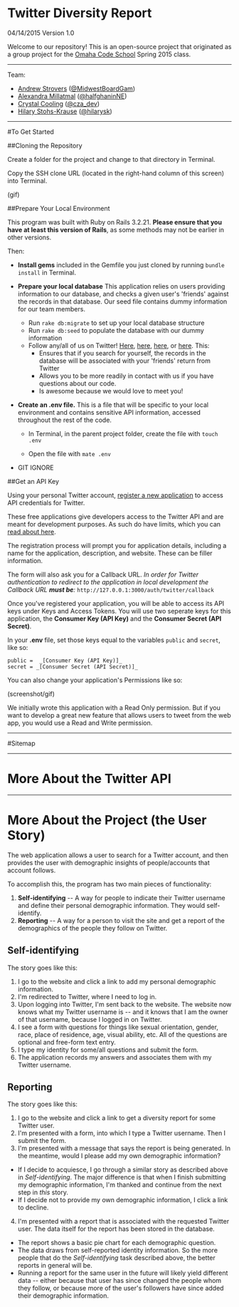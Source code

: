 # Twitter Diversity Report

04/14/2015
Version 1.0

Welcome to our repository! This is an open-source project that originated as a group project for the  [Omaha Code School](http://www.omahacodeschool.com) Spring 2015 class.

---

Team:

- [Andrew Strovers](http://github.com/ADStrovers) ([@MidwestBoardGam](http://twitter.com/midwestboardgam))
- [Alexandra Millatmal](http://github.com/halfghaninne) ([@halfghaninNE](http://twitter.com/halfghaninne))
- [Crystal Cooling](http://github.com/coolingcza) ([@cza_dev](http://twitter.com/cza_dev))
- [Hilary Stohs-Krause](http://github.com/hilarysk) ([@hilarysk](http://twitter.com/hilarysk))

---

#To Get Started

##Cloning the Repository

Create a folder for the project and change to that directory in Terminal.

Copy the SSH clone URL (located in the right-hand column of this screen) into Terminal.

(gif)

##Prepare Your Local Environment

This program was built with Ruby on Rails 3.2.21. **Please ensure that you have at least this version of Rails**, as some methods may not be earlier in other versions.

Then:

* **Install gems** included in the Gemfile you just cloned by running `bundle install` in Terminal.

* **Prepare your local database** This application relies on users providing information to our database, and checks a given user's 'friends' against the records in that database. Our seed file contains dummy information for our team members. 
  * Run `rake db:migrate` to set up your local database structure
  * Run `rake db:seed` to populate the database with our dummy information
  * Follow any/all of us on Twitter! [Here](http://twitter.com/midwestboardgam), [here](http://twitter.com/halfghaninne), [here](http://twitter.com/cza_dev), or [here](http://twitter.com/hilarysk). This:
    * Ensures that if you search for yourself, the records in the database will be associated with your 'friends' return from Twitter
	* Allows you to be more readily in contact with us if you have questions about our code.
	* Is awesome because we would love to meet you!

* **Create an .env file.** This is a file that will be specific to your local environment and contains sensitive API information, accessed throughout the rest of the code.

  * In Terminal, in the parent project folder, create the file with `touch .env`

  * Open the file with `mate .env` 

* GIT IGNORE 

##Get an API Key

Using your personal Twitter account, [register a new application](https://apps.twitter.com/app/new) to access API credentials for Twitter.

These free applications give developers access to the Twitter API and are meant for development purposes. As such do have limits, which you can [read about here](https://dev.twitter.com/rest/public/rate-limiting). 

The registration process will prompt you for application details, including a name for the application, description, and website. These can be filler information. 

The form will also ask you for a Callback URL. _In order for Twitter authentication to redirect to the application in local development the Callback URL **must be**:_ `http://127.0.0.1:3000/auth/twitter/callback` 

Once you've registered your application, you will be able to access its API keys under Keys and Access Tokens. You will use two seperate keys for this application, the **Consumer Key (API Key)** and the **Consumer Secret (API Secret)**. 

In your **.env** file, set those keys equal to the variables `public` and `secret`, like so:

```
public =  _[Consumer Key (API Key)]_
secret = _[Consumer Secret (API Secret)]_
```


You can also change your application's Permissions like so:

(screenshot/gif)

We initially wrote this application with a Read Only permission. But if you want to develop a great new feature that allows users to tweet from the web app, you would use a Read and Write permission.


---

#Sitemap

---

# More About the Twitter API

---

# More About the Project (the User Story)
The web application allows a user to search for a Twitter account, and then provides the user with demographic insights of people/accounts that account follows. 

To accomplish this, the program has two main pieces of functionality:

1. **Self-identifying** -- A way for people to indicate their Twitter username and define their personal demographic information. They would self-identify.
2. **Reporting** -- A way for a person to visit the site and get a report of the demographics of the people they follow on Twitter.

## Self-identifying

The story goes like this:

1. I go to the website and click a link to add my personal demographic information.
2. I'm redirected to Twitter, where I need to log in.
3. Upon logging into Twitter, I'm sent back to the website. The website now knows what my Twitter username is -- and it knows that I am the owner of that username, because I logged in on Twitter.
4. I see a form with questions for things like sexual orientation, gender, race, place of residence, age, visual ability, etc. All of the questions are optional and free-form text entry.
5. I type my identity for some/all questions and submit the form.
6. The application records my answers and associates them with my Twitter username.

## Reporting

The story goes like this:

1. I go to the website and click a link to get a diversity report for some Twitter user.
2. I'm presented with a form, into which I type a Twitter username. Then I submit the form.
3. I'm presented with a message that says the report is being generated. In the meantime, would I please add my own demographic information?
  - If I decide to acquiesce, I go through a similar story as described above in _Self-identifying_. The major difference is that when I finish submitting my demographic information, I'm thanked and continue from the next step in _this_ story.
  - If I decide not to provide my own demographic information, I click a link to decline.
4. I'm presented with a report that is associated with the requested Twitter user. The data itself for the report has been stored in the database.
  - The report shows a basic pie chart for each demographic question.
  - The data draws from self-reported identity information. So the more people that do the _Self-identifying_ task described above, the better reports in general will be.
  - Running a report for the same user in the future will likely yield different data -- either because that user has since changed the people whom they follow, or because more of the user's followers have since added their demographic information.

